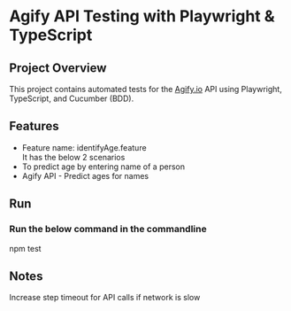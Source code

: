 # Agify API Testing with Playwright & TypeScript

## Project Overview
This project contains automated tests for the [Agify.io](https://agify.io) API using Playwright, TypeScript, and Cucumber (BDD).

## Features
- Feature name: identifyAge.feature <br>
It has the below 2 scenarios <br>
- To predict age by entering name of a person
- Agify API - Predict ages for names

## Run
### Run the below command in the commandline
npm test

## Notes

Increase step timeout for API calls if network is slow
